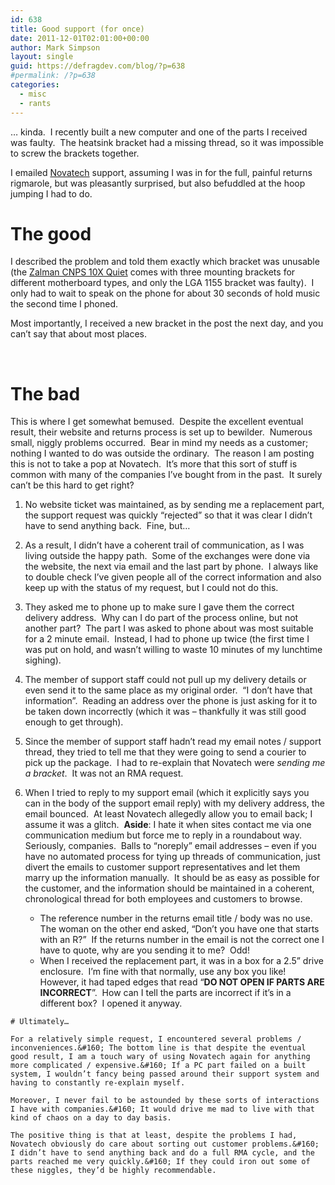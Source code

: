 ```yaml
---
id: 638
title: Good support (for once)
date: 2011-12-01T02:01:00+00:00
author: Mark Simpson
layout: single
guid: https://defragdev.com/blog/?p=638
#permalink: /?p=638
categories:
  - misc
  - rants
---
```

… kinda.&#160; I recently built a new computer and one of the parts I received was faulty.&#160; The heatsink bracket had a missing thread, so it was impossible to screw the brackets together.

I emailed [Novatech](http://www.novatech.co.uk/) support, assuming I was in for the full, painful returns rigmarole, but was pleasantly surprised, but also befuddled at the hoop jumping I had to do.&#160; 

# The good

I described the problem and told them exactly which bracket was unusable (the [Zalman CNPS 10X Quiet](http://www.guru3d.com/article/zalman-cnps-10x-quiet-and-extreme-review/) comes with three mounting brackets for different motherboard types, and only the LGA 1155 bracket was faulty).&#160; I only had to wait to speak on the phone for about 30 seconds of hold music the second time I phoned.&#160; 

Most importantly, I received a new bracket in the post the next day, and you can’t say that about most places.

<!--more-->

&#160;

# The bad

This is where I get somewhat bemused.&#160; Despite the excellent eventual result, their website and returns process is set up to bewilder.&#160; Numerous small, niggly problems occurred.&#160; Bear in mind my needs as a customer; nothing I wanted to do was outside the ordinary.&#160; The reason I am posting this is not to take a pop at Novatech.&#160; It’s more that this sort of stuff is common with many of the companies I’ve bought from in the past.&#160; It surely can’t be this hard to get right?

  1. No website ticket was maintained, as by sending me a replacement part, the support request was quickly “rejected” so that it was clear I didn’t have to send anything back.&#160; Fine, but… 
  2. As a result, I didn’t have a coherent trail of communication, as I was living outside the happy path.&#160; Some of the exchanges were done via the website, the next via email and the last part by phone.&#160; I always like to double check I’ve given people all of the correct information and also keep up with the status of my request, but I could not do this. 
  3. They asked me to phone up to make sure I gave them the correct delivery address.&#160; Why can I do part of the process online, but not another part?&#160; The part I was asked to phone about was most suitable for a 2 minute email.&#160; Instead, I had to phone up twice (the first time I was put on hold, and wasn’t willing to waste 10 minutes of my lunchtime sighing).&#160; 
  4. The member of support staff could not pull up my delivery details or even send it to the same place as my original order.&#160; “I don’t have that information”.&#160; Reading an address over the phone is just asking for it to be taken down incorrectly (which it was – thankfully it was still good enough to get through). 
  5. Since the member of support staff hadn’t read my email notes / support thread, they tried to tell me that they were going to send a courier to pick up the package.&#160; I had to re-explain that Novatech were _sending me a bracket_.&#160; It was not an RMA request. 
  6. When I tried to reply to my support email (which it explicitly says you can in the body of the support email reply) with my delivery address, the email bounced.&#160; At least Novatech allegedly allow you to email back; I assume it was a glitch.&#160; 
    **Aside**: I hate it when sites contact me via one communication medium but force me to reply in a roundabout way.&#160; Seriously, companies.&#160; Balls to “noreply” email addresses – even if you have no automated process for tying up threads of communication, just divert the emails to customer support representatives and let them marry up the information manually.&#160; It should be as easy as possible for the customer, and the information should be maintained in a coherent, chronological thread for both employees and customers to browse. </li> 
    
      * The reference number in the returns email title / body was no use.&#160; The woman on the other end asked, “Don’t you have one that starts with an R?”&#160; If the returns number in the email is not the correct one I have to quote, why are you sending it to me?&#160; Odd! 
      * When I received the replacement part, it was in a box for a 2.5” drive enclosure.&#160; I’m fine with that normally, use any box you like!&#160; However, it had taped edges that read “**DO NOT OPEN IF PARTS ARE INCORRECT**”.&#160; How can I tell the parts are incorrect if it’s in a different box?&#160; I opened it anyway.</ol> 
    
    # Ultimately…
    
    For a relatively simple request, I encountered several problems / inconveniences.&#160; The bottom line is that despite the eventual good result, I am a touch wary of using Novatech again for anything more complicated / expensive.&#160; If a PC part failed on a built system, I wouldn’t fancy being passed around their support system and having to constantly re-explain myself.
    
    Moreover, I never fail to be astounded by these sorts of interactions I have with companies.&#160; It would drive me mad to live with that kind of chaos on a day to day basis.
    
    The positive thing is that at least, despite the problems I had, Novatech obviously do care about sorting out customer problems.&#160; I didn’t have to send anything back and do a full RMA cycle, and the parts reached me very quickly.&#160; If they could iron out some of these niggles, they’d be highly recommendable.